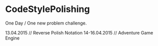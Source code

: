 # CodeStylePolishing
One Day / One new problem challenge.

13.04.2015 // Reverse Polish Notation
14-16.04.2015 // Adventure Game Engine